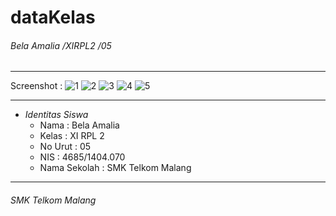 # dataKelas

###### *Bela Amalia /XIRPL2 /05*
-------------------------------------------------------
Screenshot :
![1](https://cloud.githubusercontent.com/assets/22131343/26382467/9222f85a-4056-11e7-93e1-b8e1783f0466.JPG)
![2](https://cloud.githubusercontent.com/assets/22131343/26382468/923e6612-4056-11e7-9e1d-c3cefd1b11b1.JPG)
![3](https://cloud.githubusercontent.com/assets/22131343/26382469/926ef066-4056-11e7-9568-a68e9bd3bfeb.JPG)
![4](https://cloud.githubusercontent.com/assets/22131343/26382465/91f7abdc-4056-11e7-8f64-496cd988204f.JPG)
![5](https://cloud.githubusercontent.com/assets/22131343/26382466/91faf56c-4056-11e7-9652-cc27d2e9369f.JPG)

-------------------------------------------------------
* *Identitas Siswa* 
  * Nama          : Bela Amalia
  * Kelas         : XI RPL 2
  * No Urut       : 05
  * NIS           : 4685/1404.070
  * Nama Sekolah  : SMK Telkom Malang

-------------------------------------------------------

###### *SMK Telkom Malang*
